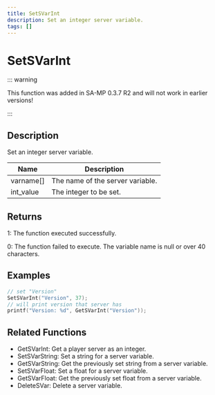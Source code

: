 ```yaml
---
title: SetSVarInt
description: Set an integer server variable.
tags: []
---
```


# SetSVarInt

::: warning

This function was added in SA-MP 0.3.7 R2 and will not work in earlier versions!

:::

## Description

Set an integer server variable.

| Name      | Description                      |
| --------- | -------------------------------- |
| varname[] | The name of the server variable. |
| int_value | The integer to be set.           |

## Returns

1: The function executed successfully.

0: The function failed to execute. The variable name is null or over 40 characters.

## Examples

```c
// set "Version"
SetSVarInt("Version", 37);
// will print version that server has
printf("Version: %d", GetSVarInt("Version"));
```

## Related Functions

- GetSVarInt: Get a player server as an integer.
- SetSVarString: Set a string for a server variable.
- GetSVarString: Get the previously set string from a server variable.
- SetSVarFloat: Set a float for a server variable.
- GetSVarFloat: Get the previously set float from a server variable.
- DeleteSVar: Delete a server variable.
